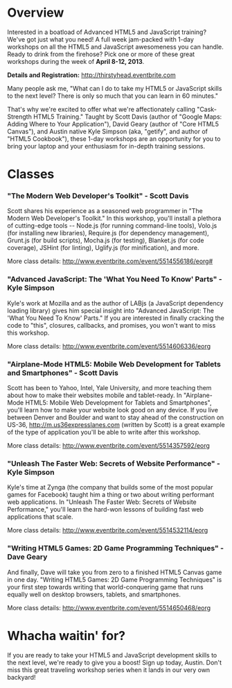 # Overview

Interested in a boatload of Advanced HTML5 and JavaScript training? We've got just what you need! A full week jam-packed with 1-day workshops on all the HTML5 and JavaScript awesomeness you can handle. Ready to drink from the firehose? Pick one or more of these great workshops during the week of **April 8-12, 2013**.

**Details and Registration:** http://thirstyhead.eventbrite.com

Many people ask me, "What can I do to take my HTML5 or JavaScript skills to the next level? There is only so much that you can learn in 60 minutes."

That's why we're excited to offer what we're affectionately calling "Cask-Strength HTML5 Training." Taught by Scott Davis (author of "Google Maps: Adding Where to Your Application"), David Geary (author of "Core HTML5 Canvas"), and Austin native Kyle Simpson (aka, "getify", and author of "HTML5 Cookbook"), these 1-day workshops are an opportunity for you to bring your laptop and your enthusiasm for in-depth training sessions.

# Classes

### "The Modern Web Developer's Toolkit" - Scott Davis
Scott shares his experience as a seasoned web programmer in "The Modern Web Developer's Toolkit." In this workshop, you'll install a plethora of cutting-edge tools -- Node.js (for running command-line tools), Volo.js (for installing new libraries), Require.js (for dependency management), Grunt.js (for build scripts), Mocha.js (for testing), Blanket.js (for code coverage), JSHint (for linting), Uglify.js (for minification), and more.

More class details: http://www.eventbrite.com/event/5514556186/eorg#

### "Advanced JavaScript: The 'What You Need To Know' Parts" - Kyle Simpson
Kyle's work at Mozilla and as the author of LABjs (a JavaScript dependency loading library) gives him special insight into "Advanced JavaScript: The 'What You Need To Know' Parts." If you are interested in finally cracking the code to "this", closures, callbacks, and promises, you won't want to miss this workshop.

More class details: http://www.eventbrite.com/event/5514606336/eorg

### "Airplane-Mode HTML5: Mobile Web Development for Tablets and Smartphones" - Scott Davis

Scott has been to Yahoo, Intel, Yale University, and more teaching them about how to make their websites mobile and tablet-ready. In "Airplane-Mode HTML5: Mobile Web Development for Tablets and Smartphones", you'll learn how to make your website look good on any device. If you live between Denver and Boulder and want to stay ahead of the construction on US-36, http://m.us36expresslanes.com (written by Scott) is a great example of the type of application you'll be able to write after this workshop. 

More class details: http://www.eventbrite.com/event/5514357592/eorg

### "Unleash The Faster Web: Secrets of Website Performance" - Kyle Simpson

Kyle's time at Zynga (the company that builds some of the most popular games for Facebook) taught him a thing or two about writing performant web applications. In "Unleash The Faster Web: Secrets of Website Performance," you'll learn the hard-won lessons of building fast web applications that scale. 

More class details: http://www.eventbrite.com/event/5514532114/eorg

### "Writing HTML5 Games: 2D Game Programming Techniques" - Dave Geary
And finally, Dave will take you from zero to a finished HTML5 Canvas game in one day. "Writing HTML5 Games: 2D Game Programming Techniques" is your first step towards writing that world-conquering game that runs equally well on desktop browsers, tablets, and smartphones. 

More class details: http://www.eventbrite.com/event/5514650468/eorg

# Whacha waitin' for?

If you are ready to take your HTML5 and JavaScript development skills to the next level, we're ready to give you a boost! Sign up today, Austin. Don't miss this great traveling workshop series when it lands in our very own backyard!